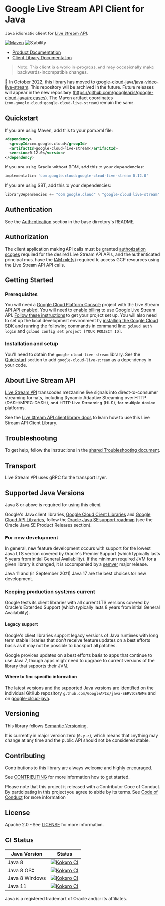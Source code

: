 # Google Live Stream API Client for Java

Java idiomatic client for [Live Stream API][product-docs].

[![Maven][maven-version-image]][maven-version-link]
![Stability][stability-image]

- [Product Documentation][product-docs]
- [Client Library Documentation][javadocs]

> Note: This client is a work-in-progress, and may occasionally
> make backwards-incompatible changes.


:bus: In October 2022, this library has moved to
[google-cloud-java/java-video-live-stream](
https://github.com/googleapis/google-cloud-java/tree/main/java-video-live-stream).
This repository will be archived in the future.
Future releases will appear in the new repository (https://github.com/googleapis/google-cloud-java/releases).
The Maven artifact coordinates (`com.google.cloud:google-cloud-live-stream`) remain the same.

## Quickstart


If you are using Maven, add this to your pom.xml file:


```xml
<dependency>
  <groupId>com.google.cloud</groupId>
  <artifactId>google-cloud-live-stream</artifactId>
  <version>0.12.0</version>
</dependency>
```

If you are using Gradle without BOM, add this to your dependencies:

```Groovy
implementation 'com.google.cloud:google-cloud-live-stream:0.12.0'
```

If you are using SBT, add this to your dependencies:

```Scala
libraryDependencies += "com.google.cloud" % "google-cloud-live-stream" % "0.12.0"
```

## Authentication

See the [Authentication][authentication] section in the base directory's README.

## Authorization

The client application making API calls must be granted [authorization scopes][auth-scopes] required for the desired Live Stream API APIs, and the authenticated principal must have the [IAM role(s)][predefined-iam-roles] required to access GCP resources using the Live Stream API API calls.

## Getting Started

### Prerequisites

You will need a [Google Cloud Platform Console][developer-console] project with the Live Stream API [API enabled][enable-api].
You will need to [enable billing][enable-billing] to use Google Live Stream API.
[Follow these instructions][create-project] to get your project set up. You will also need to set up the local development environment by
[installing the Google Cloud SDK][cloud-sdk] and running the following commands in command line:
`gcloud auth login` and `gcloud config set project [YOUR PROJECT ID]`.

### Installation and setup

You'll need to obtain the `google-cloud-live-stream` library.  See the [Quickstart](#quickstart) section
to add `google-cloud-live-stream` as a dependency in your code.

## About Live Stream API


[Live Stream API][product-docs] transcodes mezzanine live signals into direct-to-consumer streaming formats, including Dynamic Adaptive Streaming over HTTP (DASH/MPEG-DASH), and HTTP Live Streaming (HLS), for multiple device platforms.

See the [Live Stream API client library docs][javadocs] to learn how to
use this Live Stream API Client Library.






## Troubleshooting

To get help, follow the instructions in the [shared Troubleshooting document][troubleshooting].

## Transport

Live Stream API uses gRPC for the transport layer.

## Supported Java Versions

Java 8 or above is required for using this client.

Google's Java client libraries,
[Google Cloud Client Libraries][cloudlibs]
and
[Google Cloud API Libraries][apilibs],
follow the
[Oracle Java SE support roadmap][oracle]
(see the Oracle Java SE Product Releases section).

### For new development

In general, new feature development occurs with support for the lowest Java
LTS version covered by  Oracle's Premier Support (which typically lasts 5 years
from initial General Availability). If the minimum required JVM for a given
library is changed, it is accompanied by a [semver][semver] major release.

Java 11 and (in September 2021) Java 17 are the best choices for new
development.

### Keeping production systems current

Google tests its client libraries with all current LTS versions covered by
Oracle's Extended Support (which typically lasts 8 years from initial
General Availability).

#### Legacy support

Google's client libraries support legacy versions of Java runtimes with long
term stable libraries that don't receive feature updates on a best efforts basis
as it may not be possible to backport all patches.

Google provides updates on a best efforts basis to apps that continue to use
Java 7, though apps might need to upgrade to current versions of the library
that supports their JVM.

#### Where to find specific information

The latest versions and the supported Java versions are identified on
the individual GitHub repository `github.com/GoogleAPIs/java-SERVICENAME`
and on [google-cloud-java][g-c-j].

## Versioning


This library follows [Semantic Versioning](http://semver.org/).


It is currently in major version zero (``0.y.z``), which means that anything may change at any time
and the public API should not be considered stable.


## Contributing


Contributions to this library are always welcome and highly encouraged.

See [CONTRIBUTING][contributing] for more information how to get started.

Please note that this project is released with a Contributor Code of Conduct. By participating in
this project you agree to abide by its terms. See [Code of Conduct][code-of-conduct] for more
information.


## License

Apache 2.0 - See [LICENSE][license] for more information.

## CI Status

Java Version | Status
------------ | ------
Java 8 | [![Kokoro CI][kokoro-badge-image-2]][kokoro-badge-link-2]
Java 8 OSX | [![Kokoro CI][kokoro-badge-image-3]][kokoro-badge-link-3]
Java 8 Windows | [![Kokoro CI][kokoro-badge-image-4]][kokoro-badge-link-4]
Java 11 | [![Kokoro CI][kokoro-badge-image-5]][kokoro-badge-link-5]

Java is a registered trademark of Oracle and/or its affiliates.

[product-docs]: https://cloud.google.com/livestream/
[javadocs]: https://googleapis.dev/java/google-cloud-live-stream/latest/index.html
[kokoro-badge-image-1]: http://storage.googleapis.com/cloud-devrel-public/java/badges/java-video-live-stream/java7.svg
[kokoro-badge-link-1]: http://storage.googleapis.com/cloud-devrel-public/java/badges/java-video-live-stream/java7.html
[kokoro-badge-image-2]: http://storage.googleapis.com/cloud-devrel-public/java/badges/java-video-live-stream/java8.svg
[kokoro-badge-link-2]: http://storage.googleapis.com/cloud-devrel-public/java/badges/java-video-live-stream/java8.html
[kokoro-badge-image-3]: http://storage.googleapis.com/cloud-devrel-public/java/badges/java-video-live-stream/java8-osx.svg
[kokoro-badge-link-3]: http://storage.googleapis.com/cloud-devrel-public/java/badges/java-video-live-stream/java8-osx.html
[kokoro-badge-image-4]: http://storage.googleapis.com/cloud-devrel-public/java/badges/java-video-live-stream/java8-win.svg
[kokoro-badge-link-4]: http://storage.googleapis.com/cloud-devrel-public/java/badges/java-video-live-stream/java8-win.html
[kokoro-badge-image-5]: http://storage.googleapis.com/cloud-devrel-public/java/badges/java-video-live-stream/java11.svg
[kokoro-badge-link-5]: http://storage.googleapis.com/cloud-devrel-public/java/badges/java-video-live-stream/java11.html
[stability-image]: https://img.shields.io/badge/stability-preview-yellow
[maven-version-image]: https://img.shields.io/maven-central/v/com.google.cloud/google-cloud-live-stream.svg
[maven-version-link]: https://search.maven.org/search?q=g:com.google.cloud%20AND%20a:google-cloud-live-stream&core=gav
[authentication]: https://github.com/googleapis/google-cloud-java#authentication
[auth-scopes]: https://developers.google.com/identity/protocols/oauth2/scopes
[predefined-iam-roles]: https://cloud.google.com/iam/docs/understanding-roles#predefined_roles
[iam-policy]: https://cloud.google.com/iam/docs/overview#cloud-iam-policy
[developer-console]: https://console.developers.google.com/
[create-project]: https://cloud.google.com/resource-manager/docs/creating-managing-projects
[cloud-sdk]: https://cloud.google.com/sdk/
[troubleshooting]: https://github.com/googleapis/google-cloud-common/blob/main/troubleshooting/readme.md#troubleshooting
[contributing]: https://github.com/googleapis/java-video-live-stream/blob/main/CONTRIBUTING.md
[code-of-conduct]: https://github.com/googleapis/java-video-live-stream/blob/main/CODE_OF_CONDUCT.md#contributor-code-of-conduct
[license]: https://github.com/googleapis/java-video-live-stream/blob/main/LICENSE
[enable-billing]: https://cloud.google.com/apis/docs/getting-started#enabling_billing
[enable-api]: https://console.cloud.google.com/flows/enableapi?apiid=livestream.googleapis.com
[libraries-bom]: https://github.com/GoogleCloudPlatform/cloud-opensource-java/wiki/The-Google-Cloud-Platform-Libraries-BOM
[shell_img]: https://gstatic.com/cloudssh/images/open-btn.png

[semver]: https://semver.org/
[cloudlibs]: https://cloud.google.com/apis/docs/client-libraries-explained
[apilibs]: https://cloud.google.com/apis/docs/client-libraries-explained#google_api_client_libraries
[oracle]: https://www.oracle.com/java/technologies/java-se-support-roadmap.html
[g-c-j]: http://github.com/googleapis/google-cloud-java
